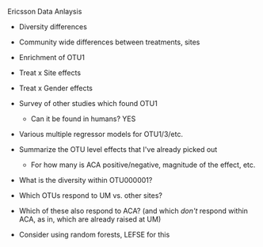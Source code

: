 Ericsson Data Anlaysis

-   Diversity differences
-   Community wide differences between treatments, sites
-   Enrichment of OTU1
-   Treat x Site effects

-   Treat x Gender effects
-   Survey of other studies which found OTU1
    -   Can it be found in humans?  YES
-   Various multiple regressor models for OTU1/3/etc.
-   Summarize the OTU level effects that I've already picked out
    -   For how many is ACA positive/negative, magnitude of the effect, etc.

-   What is the diversity within OTU000001?

-   Which OTUs respond to UM vs. other sites?
-   Which of these also respond to ACA?  (and which _don't_ respond within ACA,
    as in, which are already raised at UM)
-   Consider using random forests, LEFSE for this
